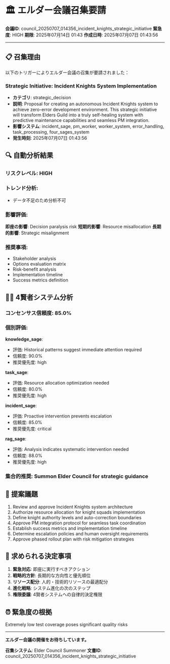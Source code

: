 # 🏛️ エルダー会議召集要請

**会議ID**: council_20250707_014356_incident_knights_strategic_initiative
**緊急度**: HIGH
**期限**: 2025年07月14日 01:43
**作成日時**: 2025年07月07日 01:43:56

---

## 📋 **召集理由**

以下のトリガーによりエルダー会議の召集が要請されました：


### Strategic Initiative: Incident Knights System Implementation
- **カテゴリ**: strategic_decision
- **説明**: Proposal for creating an autonomous Incident Knights system to achieve zero-error development environment. This strategic initiative will transform Elders Guild into a truly self-healing system with predictive maintenance capabilities and seamless PM integration.
- **影響システム**: incident_sage, pm_worker, worker_system, error_handling, task_processing, four_sages_system
- **発生時刻**: 2025年07月07日 01:43:56


## 🔍 **自動分析結果**

### リスクレベル: HIGH

### トレンド分析:
- データ不足のため分析不可

### 影響評価:
**即座の影響**: Decision paralysis risk
**短期的影響**: Resource misallocation
**長期的影響**: Strategic misalignment

### 推奨事項:
- Stakeholder analysis
- Options evaluation matrix
- Risk-benefit analysis
- Implementation timeline
- Success metrics definition


## 🧙‍♂️ **4賢者システム分析**

### コンセンサス信頼度: 85.0%

### 個別評価:

**knowledge_sage**:
- 評価: Historical patterns suggest immediate attention required
- 信頼度: 90.0%
- 推奨優先度: high


**task_sage**:
- 評価: Resource allocation optimization needed
- 信頼度: 80.0%
- 推奨優先度: high


**incident_sage**:
- 評価: Proactive intervention prevents escalation
- 信頼度: 85.0%
- 推奨優先度: critical


**rag_sage**:
- 評価: Analysis indicates systematic intervention needed
- 信頼度: 88.0%
- 推奨優先度: high


### 集合的推奨: Summon Elder Council for strategic guidance


## 📝 **提案議題**

1. Review and approve Incident Knights system architecture
2. Authorize resource allocation for knight squads implementation
3. Define knight authority levels and auto-correction boundaries
4. Approve PM integration protocol for seamless task coordination
5. Establish success metrics and implementation timeline
6. Determine escalation policies and human oversight requirements
7. Approve phased rollout plan with risk mitigation strategies

## 🎯 **求められる決定事項**

1. **緊急対応**: 即座に実行すべきアクション
2. **戦略的方針**: 長期的な方向性と優先順位
3. **リソース配分**: 人的・技術的リソースの最適配分
4. **進化戦略**: システム進化の次のステップ
5. **権限委譲**: 4賢者システムへの自律的決定権限

## ⏰ **緊急度の根拠**

Extremely low test coverage poses significant quality risks

---

**エルダー会議の開催をお待ちしています。**

**召集システム**: Elder Council Summoner
**文書ID**: council_20250707_014356_incident_knights_strategic_initiative
